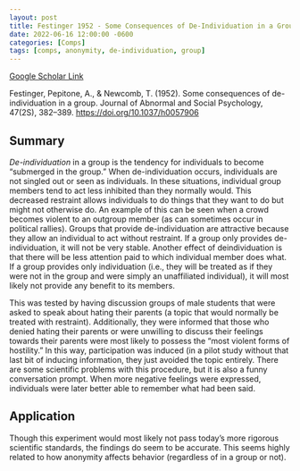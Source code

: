 ```yaml
---
layout: post
title: Festinger 1952 - Some Consequences of De-Individuation in a Group
date: 2022-06-16 12:00:00 -0600
categories: [Comps]
tags: [comps, anonymity, de-individuation, group]
---
```

[Google Scholar Link](https://scholar.google.com/scholar?hl=en&as_sdt=0%2C45&as_vis=1&q=Some+Consequences+of+De-individuation+in+a+Group.&btnG=)

Festinger, Pepitone, A., & Newcomb, T. (1952). Some consequences of de-individuation in a group. Journal of Abnormal and Social Psychology, 47(2S), 382–389. https://doi.org/10.1037/h0057906

## Summary
_De-individuation_ in a group is the tendency for individuals to become “submerged in the group.”  When de-individuation occurs, individuals are not singled out or seen as individuals.  In these situations, individual group members tend to act less inhibited than they normally would.  This decreased restraint allows individuals to do things that they want to do but might not otherwise do.  An example of this can be seen when a crowd becomes violent to an outgroup member (as can sometimes occur in political rallies).  Groups that provide de-individuation are attractive because they allow an individual to act without restraint.  If a group only provides de-individuation, it will not be very stable.  Another effect of deindividuation is that there will be less attention paid to which individual member does what.  If a group provides only individuation (i.e., they will be treated as if they were not in the group and were simply an unaffiliated individual), it will most likely not provide any benefit to its members.

This was tested by having discussion groups of male students that were asked to speak about hating their parents (a topic that would normally be treated with restraint).  Additionally, they were informed that those who denied hating their parents or were unwilling to discuss their feelings towards their parents were most likely to possess the “most violent forms of hostility.”  In this way, participation was induced (in a pilot study without that last bit of inducing information, they just avoided the topic entirely.  There are some scientific problems with this procedure, but it is also a funny conversation prompt.  When more negative feelings were expressed, individuals were later better able to remember what had been said.

## Application
Though this experiment would most likely not pass today’s more rigorous scientific standards, the findings do seem to be accurate.  This seems highly related to how anonymity affects behavior (regardless of in a group or not).